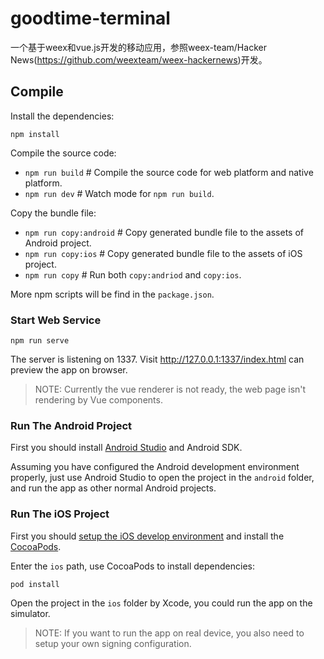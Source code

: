 # goodtime-terminal

一个基于weex和vue.js开发的移动应用，参照weex-team/Hacker News(https://github.com/weexteam/weex-hackernews)开发。 
## Compile

Install the dependencies:

```
npm install
```

Compile the source code:

+ `npm run build` # Compile the source code for web platform and native platform.
+ `npm run dev` # Watch mode for `npm run build`.

Copy the bundle file:

+ `npm run copy:android` # Copy generated bundle file to the assets of Android project.
+ `npm run copy:ios` # Copy generated bundle file to the assets of iOS project.
+ `npm run copy` # Run both `copy:andriod` and `copy:ios`.

More npm scripts will be find in the `package.json`.

### Start Web Service

```
npm run serve
```

The server is listening on 1337. Visit http://127.0.0.1:1337/index.html can preview the app on browser.

 > NOTE: Currently the vue renderer is not ready, the web page isn't rendering by Vue components.

### Run The Android Project

First you should install [Android Studio](https://developer.android.com/studio/index.html) and Android SDK.

Assuming you have configured the Android development environment properly, just use Android Studio to open the project in the `android` folder, and run the app as other normal Android projects.

### Run The iOS Project

First you should [setup the iOS develop environment](https://developer.apple.com/library/content/documentation/IDEs/Conceptual/AppStoreDistributionTutorial/Setup/Setup.html) and install the [CocoaPods](https://guides.cocoapods.org/using/getting-started.html).

Enter the `ios` path, use CocoaPods to install dependencies:

```
pod install
```

Open the project in the `ios` folder by Xcode, you could run the app on the simulator.

 > NOTE: If you want to run the app on real device, you also need to setup your own signing configuration.
